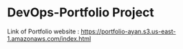 # DevOps-Portfolio Project

Link of Portfolio website :  https://portfolio-ayan.s3.us-east-1.amazonaws.com/index.html

